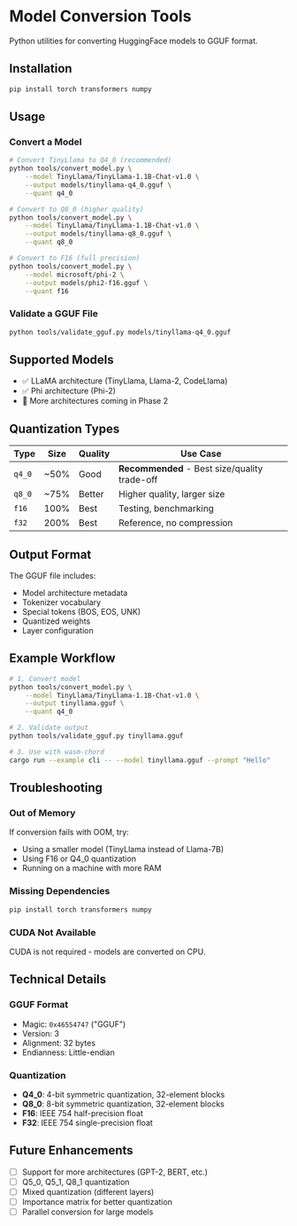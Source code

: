 # Model Conversion Tools

Python utilities for converting HuggingFace models to GGUF format.

## Installation

```bash
pip install torch transformers numpy
```

## Usage

### Convert a Model

```bash
# Convert TinyLlama to Q4_0 (recommended)
python tools/convert_model.py \
    --model TinyLlama/TinyLlama-1.1B-Chat-v1.0 \
    --output models/tinyllama-q4_0.gguf \
    --quant q4_0

# Convert to Q8_0 (higher quality)
python tools/convert_model.py \
    --model TinyLlama/TinyLlama-1.1B-Chat-v1.0 \
    --output models/tinyllama-q8_0.gguf \
    --quant q8_0

# Convert to F16 (full precision)
python tools/convert_model.py \
    --model microsoft/phi-2 \
    --output models/phi2-f16.gguf \
    --quant f16
```

### Validate a GGUF File

```bash
python tools/validate_gguf.py models/tinyllama-q4_0.gguf
```

## Supported Models

- ✅ LLaMA architecture (TinyLlama, Llama-2, CodeLlama)
- ✅ Phi architecture (Phi-2)
- 🔄 More architectures coming in Phase 2

## Quantization Types

| Type | Size | Quality | Use Case |
|------|------|---------|----------|
| `q4_0` | ~50% | Good | **Recommended** - Best size/quality trade-off |
| `q8_0` | ~75% | Better | Higher quality, larger size |
| `f16` | 100% | Best | Testing, benchmarking |
| `f32` | 200% | Best | Reference, no compression |

## Output Format

The GGUF file includes:
- Model architecture metadata
- Tokenizer vocabulary
- Special tokens (BOS, EOS, UNK)
- Quantized weights
- Layer configuration

## Example Workflow

```bash
# 1. Convert model
python tools/convert_model.py \
    --model TinyLlama/TinyLlama-1.1B-Chat-v1.0 \
    --output tinyllama.gguf \
    --quant q4_0

# 2. Validate output
python tools/validate_gguf.py tinyllama.gguf

# 3. Use with wasm-chord
cargo run --example cli -- --model tinyllama.gguf --prompt "Hello"
```

## Troubleshooting

### Out of Memory
If conversion fails with OOM, try:
- Using a smaller model (TinyLlama instead of Llama-7B)
- Using F16 or Q4_0 quantization
- Running on a machine with more RAM

### Missing Dependencies
```bash
pip install torch transformers numpy
```

### CUDA Not Available
CUDA is not required - models are converted on CPU.

## Technical Details

### GGUF Format
- Magic: `0x46554747` ("GGUF")
- Version: 3
- Alignment: 32 bytes
- Endianness: Little-endian

### Quantization
- **Q4_0**: 4-bit symmetric quantization, 32-element blocks
- **Q8_0**: 8-bit symmetric quantization, 32-element blocks
- **F16**: IEEE 754 half-precision float
- **F32**: IEEE 754 single-precision float

## Future Enhancements

- [ ] Support for more architectures (GPT-2, BERT, etc.)
- [ ] Q5_0, Q5_1, Q8_1 quantization
- [ ] Mixed quantization (different layers)
- [ ] Importance matrix for better quantization
- [ ] Parallel conversion for large models
